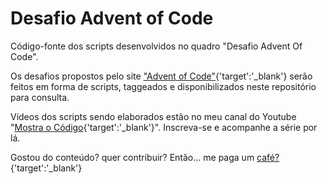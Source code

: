 # Desafio Advent of Code
Código-fonte dos scripts desenvolvidos no quadro "Desafio Advent Of Code".

Os desafios propostos pelo site ["Advent of Code"](https://adventofcode.com/){'target':'_blank'} serão feitos em forma de scripts, taggeados e disponibilizados neste repositório para consulta.

Vídeos dos scripts sendo elaborados estão no meu canal do Youtube "[Mostra o Código](https://www.youtube.com/channel/UCCV0DQO_W6WCwThwX7UkUsQ){'target':'_blank'}". Inscreva-se e acompanhe a série por lá.

Gostou do conteúdo? quer contribuir? Então... me paga um [café?](https://pag.ae/bltNksv){'target':'_blank'}
